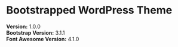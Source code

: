 Bootstrapped WordPress Theme
============
__Version:__ 1.0.0<br />
__Bootstrap Version:__ 3.1.1<br />
__Font Awesome Version:__ 4.1.0<br />